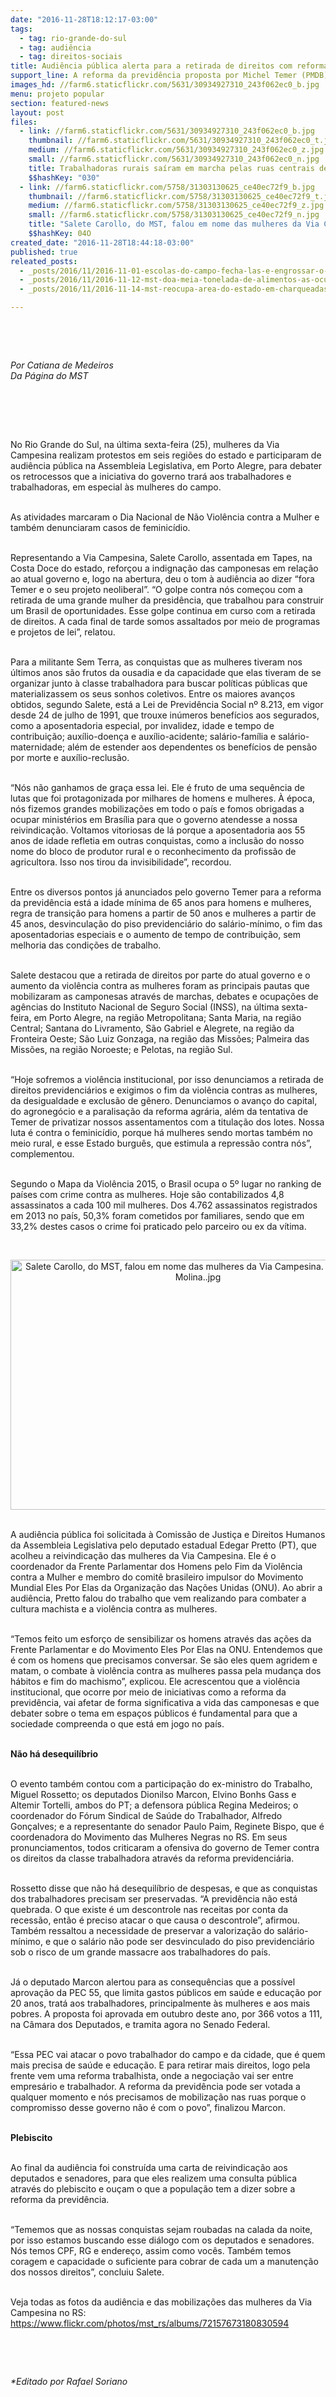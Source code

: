 ```yaml
---
date: "2016-11-28T18:12:17-03:00"
tags:
  - tag: rio-grande-do-sul
  - tag: audiência
  - tag: direitos-sociais
title: Audiência pública alerta para a retirada de direitos com reforma da previdência
support_line: A reforma da previdência proposta por Michel Temer (PMDB) tem provocado mobilizações de milhares no RS e em todo país.
images_hd: //farm6.staticflickr.com/5631/30934927310_243f062ec0_b.jpg
menu: projeto popular
section: featured-news
layout: post
files:
  - link: //farm6.staticflickr.com/5631/30934927310_243f062ec0_b.jpg
    thumbnail: //farm6.staticflickr.com/5631/30934927310_243f062ec0_t.jpg
    medium: //farm6.staticflickr.com/5631/30934927310_243f062ec0_z.jpg
    small: //farm6.staticflickr.com/5631/30934927310_243f062ec0_n.jpg
    title: Trabalhadoras rurais saíram em marcha pelas ruas centrais de Porto Alegre. Foto Ana Costa..jpg
    $$hashKey: "030"
  - link: //farm6.staticflickr.com/5758/31303130625_ce40ec72f9_b.jpg
    thumbnail: //farm6.staticflickr.com/5758/31303130625_ce40ec72f9_t.jpg
    medium: //farm6.staticflickr.com/5758/31303130625_ce40ec72f9_z.jpg
    small: //farm6.staticflickr.com/5758/31303130625_ce40ec72f9_n.jpg
    title: "Salete Carollo, do MST, falou em nome das mulheres da Via Campesina. Foto Leandro Molina..jpg"
    $$hashKey: 04O
created_date: "2016-11-28T18:44:18-03:00"
published: true
releated_posts:
  - _posts/2016/11/2016-11-01-escolas-do-campo-fecha-las-e-engrossar-o-cinturao-de-miseria-das-grandes-cidades.md
  - _posts/2016/11/2016-11-12-mst-doa-meia-tonelada-de-alimentos-as-ocupacoes-da-ufrgs.md
  - _posts/2016/11/2016-11-14-mst-reocupa-area-do-estado-em-charqueadas-no-rio-grande-do-sul.md

---
```

<p>&nbsp;</p>

<p>&nbsp;</p>

<p><em>Por Catiana de Medeiros<br />
Da P&aacute;gina do MST</em></p>

<p>&nbsp;</p>

<p>&nbsp;</p>

<p><br />
No Rio Grande do Sul, na &uacute;ltima sexta-feira (25), mulheres da Via Campesina realizam protestos em seis regi&otilde;es do estado e participaram de audi&ecirc;ncia p&uacute;blica na Assembleia Legislativa, em Porto Alegre, para debater os retrocessos que a iniciativa do governo trar&aacute; aos trabalhadores e trabalhadoras, em especial &agrave;s mulheres do campo.</p>

<p><br />
As atividades marcaram o Dia Nacional de N&atilde;o Viol&ecirc;ncia contra a Mulher e tamb&eacute;m denunciaram casos de feminic&iacute;dio.</p>

<p><br />
Representando a Via Campesina, Salete Carollo, assentada em Tapes, na Costa Doce do estado, refor&ccedil;ou a indigna&ccedil;&atilde;o das camponesas em rela&ccedil;&atilde;o ao atual governo e, logo na abertura, deu o tom &agrave; audi&ecirc;ncia ao dizer &ldquo;fora Temer e o seu projeto neoliberal&rdquo;. &ldquo;O golpe contra n&oacute;s come&ccedil;ou com a retirada de uma grande mulher da presid&ecirc;ncia, que trabalhou para construir um Brasil de oportunidades. Esse golpe continua em curso com a retirada de direitos. A cada final de tarde somos assaltados por meio de programas e projetos de lei&rdquo;, relatou.</p>

<p><br />
Para a militante Sem Terra, as conquistas que as mulheres tiveram nos &uacute;ltimos anos s&atilde;o frutos da ousadia e da capacidade que elas tiveram de se organizar junto &agrave; classe trabalhadora para buscar pol&iacute;ticas p&uacute;blicas que materializassem os seus sonhos coletivos. Entre os maiores avan&ccedil;os obtidos, segundo Salete, est&aacute; a Lei de Previd&ecirc;ncia Social n&ordm; 8.213, em vigor desde 24 de julho de 1991, que trouxe in&uacute;meros benef&iacute;cios aos segurados, como a aposentadoria especial, por invalidez, idade e tempo de contribui&ccedil;&atilde;o; aux&iacute;lio-doen&ccedil;a e aux&iacute;lio-acidente; sal&aacute;rio-fam&iacute;lia e sal&aacute;rio-maternidade; al&eacute;m de estender aos dependentes os benef&iacute;cios de pens&atilde;o por morte e aux&iacute;lio-reclus&atilde;o.</p>

<p><br />
&ldquo;N&oacute;s n&atilde;o ganhamos de gra&ccedil;a essa lei. Ele &eacute; fruto de uma sequ&ecirc;ncia de lutas que foi protagonizada por milhares de homens e mulheres. &Agrave; &eacute;poca, n&oacute;s fizemos grandes mobiliza&ccedil;&otilde;es em todo o pa&iacute;s e fomos obrigadas a ocupar minist&eacute;rios em Bras&iacute;lia para que o governo atendesse a nossa reivindica&ccedil;&atilde;o. Voltamos vitoriosas de l&aacute; porque a aposentadoria aos 55 anos de idade refletia em outras conquistas, como a inclus&atilde;o do nosso nome do bloco de produtor rural e o reconhecimento da profiss&atilde;o de agricultora. Isso nos tirou da invisibilidade&rdquo;, recordou.</p>

<p><br />
Entre os diversos pontos j&aacute; anunciados pelo governo Temer para a reforma da previd&ecirc;ncia est&aacute; a idade m&iacute;nima de 65 anos para homens e mulheres, regra de transi&ccedil;&atilde;o para homens a partir de 50 anos e mulheres a partir de 45 anos, desvincula&ccedil;&atilde;o do piso previdenci&aacute;rio do sal&aacute;rio-m&iacute;nimo, o fim das aposentadorias especiais e o aumento de tempo de contribui&ccedil;&atilde;o, sem melhoria das condi&ccedil;&otilde;es de trabalho.</p>

<p><br />
Salete destacou que a retirada de direitos por parte do atual governo e o aumento da viol&ecirc;ncia contra as mulheres foram as principais pautas que mobilizaram as camponesas atrav&eacute;s de marchas, debates e ocupa&ccedil;&otilde;es de ag&ecirc;ncias do Instituto Nacional de Seguro Social (INSS), na &uacute;ltima sexta-feira, em Porto Alegre, na regi&atilde;o Metropolitana; Santa Maria, na regi&atilde;o Central; Santana do Livramento, S&atilde;o Gabriel e Alegrete, na regi&atilde;o da Fronteira Oeste; S&atilde;o Luiz Gonzaga, na regi&atilde;o das Miss&otilde;es; Palmeira das Miss&otilde;es, na regi&atilde;o Noroeste; e Pelotas, na regi&atilde;o Sul.</p>

<p><br />
&ldquo;Hoje sofremos a viol&ecirc;ncia institucional, por isso denunciamos a retirada de direitos previdenci&aacute;rios e exigimos o fim da viol&ecirc;ncia contras as mulheres, da desigualdade e exclus&atilde;o de g&ecirc;nero. Denunciamos o avan&ccedil;o do capital, do agroneg&oacute;cio e a paralisa&ccedil;&atilde;o da reforma agr&aacute;ria, al&eacute;m da tentativa de Temer de privatizar nossos assentamentos com a titula&ccedil;&atilde;o dos lotes. Nossa luta &eacute; contra o feminic&iacute;dio, porque h&aacute; mulheres sendo mortas tamb&eacute;m no meio rural, e esse Estado burgu&ecirc;s, que estimula a repress&atilde;o contra n&oacute;s&rdquo;, complementou.</p>

<p><br />
Segundo o Mapa da Viol&ecirc;ncia 2015, o Brasil ocupa o 5&ordm; lugar no ranking de pa&iacute;ses com crime contra as mulheres. Hoje s&atilde;o contabilizados 4,8 assassinatos a cada 100 mil mulheres. Dos 4.762 assassinatos registrados em 2013 no pa&iacute;s, 50,3% foram cometidos por familiares, sendo que em 33,2% destes casos o crime foi praticado pelo parceiro ou ex da v&iacute;tima.</p>

<p>&nbsp;</p>

<p style="text-align:center"><img alt="Salete Carollo, do MST, falou em nome das mulheres da Via Campesina. Foto Leandro Molina..jpg" height="400" src="//farm6.staticflickr.com/5758/31303130625_ce40ec72f9_b.jpg" width="600" /></p>

<p><br />
A audi&ecirc;ncia p&uacute;blica foi solicitada &agrave; Comiss&atilde;o de Justi&ccedil;a e Direitos Humanos da Assembleia Legislativa pelo deputado estadual Edegar Pretto (PT), que acolheu a reivindica&ccedil;&atilde;o das mulheres da Via Campesina. Ele &eacute; o coordenador da Frente Parlamentar dos Homens pelo Fim da Viol&ecirc;ncia contra a Mulher e membro do comit&ecirc; brasileiro impulsor do Movimento Mundial Eles Por Elas da Organiza&ccedil;&atilde;o das Na&ccedil;&otilde;es Unidas (ONU). Ao abrir a audi&ecirc;ncia, Pretto falou do trabalho que vem realizando para combater a cultura machista e a viol&ecirc;ncia contra as mulheres.</p>

<p><br />
&ldquo;Temos feito um esfor&ccedil;o de sensibilizar os homens atrav&eacute;s das a&ccedil;&otilde;es da Frente Parlamentar e do Movimento Eles Por Elas na ONU. Entendemos que &eacute; com os homens que precisamos conversar. Se s&atilde;o eles quem agridem e matam, o combate &agrave; viol&ecirc;ncia contra as mulheres passa pela mudan&ccedil;a dos h&aacute;bitos e fim do machismo&rdquo;, explicou. Ele acrescentou que a viol&ecirc;ncia institucional, que ocorre por meio de iniciativas como a reforma da previd&ecirc;ncia, vai afetar de forma significativa a vida das camponesas e que debater sobre o tema em espa&ccedil;os p&uacute;blicos &eacute; fundamental para que a sociedade compreenda o que est&aacute; em jogo no pa&iacute;s.</p>

<p><br />
<strong>N&atilde;o h&aacute; desequil&iacute;brio</strong></p>

<p><br />
O evento tamb&eacute;m contou com a participa&ccedil;&atilde;o do ex-ministro do Trabalho, Miguel Rossetto; os deputados Dionilso Marcon, Elvino Bonhs Gass e Altemir Tortelli, ambos do PT; a defensora p&uacute;blica Regina Medeiros; o coordenador do F&oacute;rum Sindical de Sa&uacute;de do Trabalhador, Alfredo Gon&ccedil;alves; e a representante do senador Paulo Paim, Reginete Bispo, que &eacute; coordenadora do Movimento das Mulheres Negras no RS. Em seus pronunciamentos, todos criticaram a ofensiva do governo de Temer contra os direitos da classe trabalhadora atrav&eacute;s da reforma previdenci&aacute;ria.</p>

<p><br />
Rossetto disse que n&atilde;o h&aacute; desequil&iacute;brio de despesas, e que as conquistas dos trabalhadores precisam ser preservadas. &ldquo;A previd&ecirc;ncia n&atilde;o est&aacute; quebrada. O que existe &eacute; um descontrole nas receitas por conta da recess&atilde;o, ent&atilde;o &eacute; preciso atacar o que causa o descontrole&rdquo;, afirmou. Tamb&eacute;m ressaltou a necessidade de preservar a valoriza&ccedil;&atilde;o do sal&aacute;rio-m&iacute;nimo, e que o sal&aacute;rio n&atilde;o pode ser desvinculado do piso previdenci&aacute;rio sob o risco de um grande massacre aos trabalhadores do pa&iacute;s.</p>

<p><br />
J&aacute; o deputado Marcon alertou para as consequ&ecirc;ncias que a poss&iacute;vel aprova&ccedil;&atilde;o da PEC 55, que limita gastos p&uacute;blicos em sa&uacute;de e educa&ccedil;&atilde;o por 20 anos, trat&aacute; aos trabalhadores, principalmente &agrave;s mulheres e aos mais pobres. A proposta foi aprovada em outubro deste ano, por 366 votos a 111, na C&acirc;mara dos Deputados, e tramita agora no Senado Federal.</p>

<p><br />
&ldquo;Essa PEC vai atacar o povo trabalhador do campo e da cidade, que &eacute; quem mais precisa de sa&uacute;de e educa&ccedil;&atilde;o. E para retirar mais direitos, logo pela frente vem uma reforma trabalhista, onde a negocia&ccedil;&atilde;o vai ser entre empres&aacute;rio e trabalhador. A reforma da previd&ecirc;ncia pode ser votada a qualquer momento e n&oacute;s precisamos de mobiliza&ccedil;&atilde;o nas ruas porque o compromisso desse governo n&atilde;o &eacute; com o povo&rdquo;, finalizou Marcon.</p>

<p><br />
<strong>Plebiscito</strong></p>

<p><br />
Ao final da audi&ecirc;ncia foi constru&iacute;da uma carta de reivindica&ccedil;&atilde;o aos deputados e senadores, para que eles realizem uma consulta p&uacute;blica atrav&eacute;s do plebiscito e ou&ccedil;am o que a popula&ccedil;&atilde;o tem a dizer sobre a reforma da previd&ecirc;ncia.</p>

<p><br />
&ldquo;Tememos que as nossas conquistas sejam roubadas na calada da noite, por isso estamos buscando esse di&aacute;logo com os deputados e senadores. N&oacute;s temos CPF, RG e endere&ccedil;o, assim como voc&ecirc;s. Tamb&eacute;m temos coragem e capacidade o suficiente para cobrar de cada um a manuten&ccedil;&atilde;o dos nossos direitos&rdquo;, concluiu Salete.</p>

<p><br />
Veja todas as fotos da audi&ecirc;ncia e das mobiliza&ccedil;&otilde;es das mulheres da Via Campesina no RS: <a href="https://www.flickr.com/photos/mst_rs/albums/72157673180830594">https://www.flickr.com/photos/mst_rs/albums/72157673180830594 </a></p>

<p>&nbsp;</p>

<p>&nbsp;</p>

<p><em>*Editado por Rafael Soriano</em></p>
